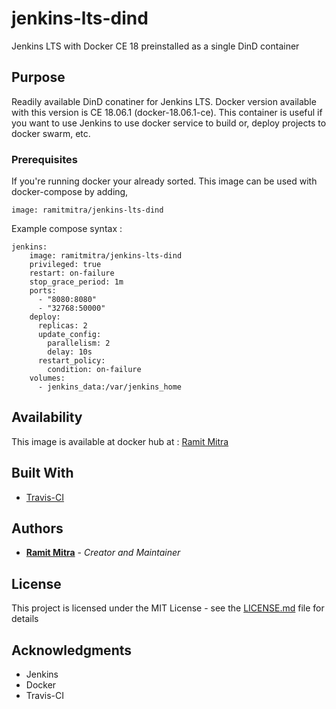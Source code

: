 # jenkins-lts-dind

Jenkins LTS with Docker CE 18 preinstalled as a single DinD container

## Purpose

Readily available DinD conatiner for Jenkins LTS. Docker version available with this version is CE 18.06.1 (docker-18.06.1-ce). This container is useful if you want to use Jenkins to use docker service to build or, deploy projects to docker swarm, etc. 

### Prerequisites

If you're running docker your already sorted. This image can be used with docker-compose by adding, 
```
image: ramitmitra/jenkins-lts-dind
```
Example compose syntax :
```
jenkins:
    image: ramitmitra/jenkins-lts-dind
    privileged: true
    restart: on-failure
    stop_grace_period: 1m
    ports:
      - "8080:8080"
      - "32768:50000"
    deploy:
      replicas: 2
      update_config:
        parallelism: 2
        delay: 10s
      restart_policy:
        condition: on-failure
    volumes:
      - jenkins_data:/var/jenkins_home
```

## Availability

This image is available at docker hub at : [Ramit Mitra](https://github.com/ramit-mitra)

## Built With

* [Travis-CI](https://travis-ci.org)

## Authors

* **[Ramit Mitra](https://github.com/ramit-mitra)** - *Creator and Maintainer*

## License

This project is licensed under the MIT License - see the [LICENSE.md](LICENSE.md) file for details

## Acknowledgments

* Jenkins
* Docker
* Travis-CI
